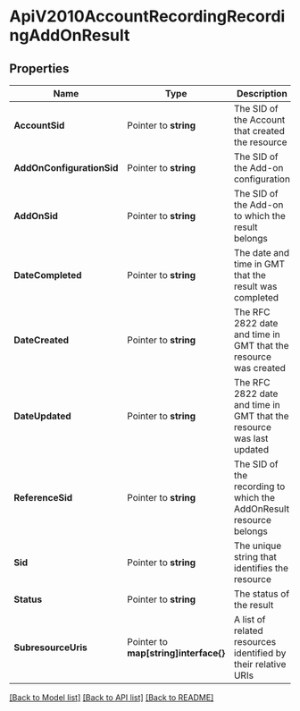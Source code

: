 # ApiV2010AccountRecordingRecordingAddOnResult

## Properties
Name | Type | Description | Notes
------------ | ------------- | ------------- | -------------
**AccountSid** | Pointer to **string** | The SID of the Account that created the resource |
**AddOnConfigurationSid** | Pointer to **string** | The SID of the Add-on configuration |
**AddOnSid** | Pointer to **string** | The SID of the Add-on to which the result belongs |
**DateCompleted** | Pointer to **string** | The date and time in GMT that the result was completed |
**DateCreated** | Pointer to **string** | The RFC 2822 date and time in GMT that the resource was created |
**DateUpdated** | Pointer to **string** | The RFC 2822 date and time in GMT that the resource was last updated |
**ReferenceSid** | Pointer to **string** | The SID of the recording to which the AddOnResult resource belongs |
**Sid** | Pointer to **string** | The unique string that identifies the resource |
**Status** | Pointer to **string** | The status of the result |
**SubresourceUris** | Pointer to **map[string]interface{}** | A list of related resources identified by their relative URIs |

[[Back to Model list]](../README.md#documentation-for-models) [[Back to API list]](../README.md#documentation-for-api-endpoints) [[Back to README]](../README.md)


